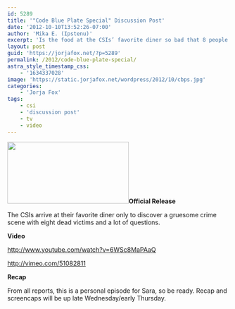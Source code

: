 ```yaml
---
id: 5289
title: '"Code Blue Plate Special" Discussion Post'
date: '2012-10-10T13:52:26-07:00'
author: 'Mika E. (Ipstenu)'
excerpt: 'Is the food at the CSIs’ favorite diner so bad that 8 people lost their lives? 10/10 10pm ET/PT'
layout: post
guid: 'https://jorjafox.net/?p=5289'
permalink: /2012/code-blue-plate-special/
astra_style_timestamp_css:
    - '1634337028'
image: 'https://static.jorjafox.net/wordpress/2012/10/cbps.jpg'
categories:
    - 'Jorja Fox'
tags:
    - csi
    - 'discussion post'
    - tv
    - video
---
```


**<img class="alignleft size-medium wp-image-5290" title="cbps" src="//static.jorjafox.net/wordpress/2012/10/cbps-276x140.jpg" alt="" width="276" height="140" />Official Release**

The CSIs arrive at their favorite diner only to discover a gruesome crime scene with eight dead victims and a lot of questions.

**Video**

http://www.youtube.com/watch?v=6WSc8MaPAaQ

http://vimeo.com/51082811

**Recap**

From all reports, this is a personal episode for Sara, so be ready. Recap and screencaps will be up late Wednesday/early Thursday.
